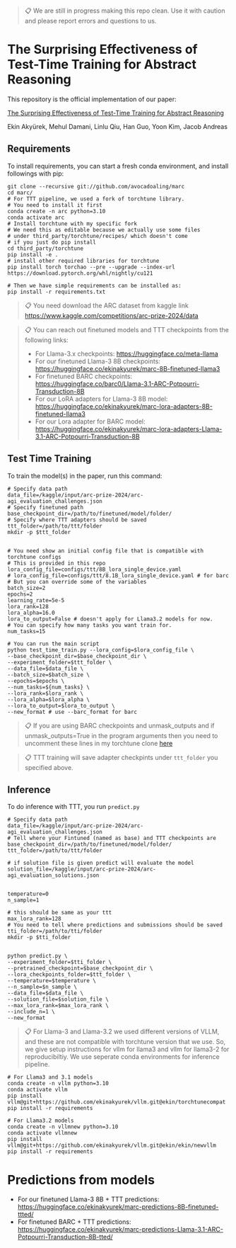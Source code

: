 >📋 We are still in progress making this repo clean. Use it with caution and please report errors and questions to us.

# The Surprising Effectiveness of Test-Time Training for Abstract Reasoning

This repository is the official implementation of our paper:

[The Surprising Effectiveness of Test-Time Training for Abstract Reasoning](http://www.mit.edu/~akyurek/papers/ttt.pdf)

Ekin Akyürek, Mehul Damani, Linlu Qiu, Han Guo, Yoon Kim, Jacob Andreas

## Requirements

To install requirements, you can start a fresh conda environment, and install followings with pip:

```shell
git clone --recursive git://github.com/avocadoaling/marc
cd marc/
# For TTT pipeline, we used a fork of torchtune library.
# You need to install it first
conda create -n arc python=3.10
conda activate arc
# Install torchtune with my specific fork
# We need this as editable because we actually use some files
# under third_party/torchtune/recipes/ which doesn't come
# if you just do pip install
cd third_party/torchtune
pip install -e .
# install other required libraries for torchtune
pip install torch torchao --pre --upgrade --index-url https://download.pytorch.org/whl/nightly/cu121

# Then we have simple requirements can be installed as:
pip install -r requirements.txt
```

>📋 You need download the ARC dataset from kaggle link https://www.kaggle.com/competitions/arc-prize-2024/data

>📋 You can reach out finetuned models and TTT checkpoints from the following links:
> - For Llama-3.x checkpoints: https://huggingface.co/meta-llama
> - For our finetuned Llama-3 8B checkpoints: https://huggingface.co/ekinakyurek/marc-8B-finetuned-llama3
> - For finetuned BARC checkpoints: https://huggingface.co/barc0/Llama-3.1-ARC-Potpourri-Transduction-8B
> - For our LoRA adapters for Llama-3 8B model: https://huggingface.co/ekinakyurek/marc-lora-adapters-8B-finetuned-llama3
> - For our Lora adapter for BARC model: https://huggingface.co/ekinakyurek/marc-lora-adapters-Llama-3.1-ARC-Potpourri-Transduction-8B


## Test Time Training

To train the model(s) in the paper, run this command:

```shell
# Specify data path
data_file=/kaggle/input/arc-prize-2024/arc-agi_evaluation_challenges.json
# Specify finetuned path
base_checkpoint_dir=/path/to/finetuned/model/folder/
# Specify where TTT adapters should be saved
ttt_folder=/path/to/ttt/folder
mkdir -p $ttt_folder


# You need show an initial config file that is compatible with torchtune configs
# This is provided in this repo
lora_config_file=configs/ttt/8B_lora_single_device.yaml
# lora_config_file=configs/ttt/8.1B_lora_single_device.yaml # for barc
# But you can override some of the variables
batch_size=2
epochs=2
learning_rate=5e-5
lora_rank=128
lora_alpha=16.0
lora_to_output=False # doesn't apply for Llama3.2 models for now.
# You can specify how many tasks you want train for.
num_tasks=15

# You can run the main script
python test_time_train.py --lora_config=$lora_config_file \
--base_checkpoint_dir=$base_checkpoint_dir \
--experiment_folder=$ttt_folder \
--data_file=$data_file \
--batch_size=$batch_size \
--epochs=$epochs \
--num_tasks=${num_tasks} \
--lora_rank=$lora_rank \
--lora_alpha=$lora_alpha \
--lora_to_output=$lora_to_output \
--new_format # use --barc_format for barc
```

> 📋 If you are using BARC checkpoints and unmask_outputs and if unmask_outputs=True in the program arguments
> then you need to uncomment these lines in my torchtune clone [here](https://github.com/ekinakyurek/torchtune/blob/efd85e000e83dcf6803c623cf83943e4a817377a/torchtune/models/llama3/_tokenizer.py#L51-L55)

>📋  TTT training will save adapter checkpints under `ttt_folder` you specified above.

## Inference

To do inference with TTT, you run `predict.py`

```shell
# Specify data path
data_file=/kaggle/input/arc-prize-2024/arc-agi_evaluation_challenges.json
# Tell where your Fintuned (named as base) and TTT checkpoints are
base_checkpoint_dir=/path/to/finetuned/model/folder/
ttt_folder=/path/to/ttt/folder

# if solution file is given predict will evaluate the model
solution_file=/kaggle/input/arc-prize-2024/arc-agi_evaluation_solutions.json


temperature=0
n_sample=1

# this should be same as your ttt
max_lora_rank=128
# You need to tell where predictions and submissions should be saved
tti_folder=/path/to/tti/folder
mkdir -p $tti_folder


python predict.py \
--experiment_folder=$tti_folder \
--pretrained_checkpoint=$base_checkpoint_dir \
--lora_checkpoints_folder=$ttt_folder \
--temperature=$temperature \
--n_sample=$n_sample \
--data_file=$data_file \
--solution_file=$solution_file \
--max_lora_rank=$max_lora_rank \
--include_n=1 \
--new_format
```

>📋  For Llama-3 and Llama-3.2 we used different versions of VLLM, and these are not compatible with torchtune version that we use. So, we give setup instructions for vllm for llama3 and vllm for llama3-2 for reproducibiltiy. We use seperate conda environments for inference pipeline.

```shell
# For Llama3 and 3.1 models
conda create -n vllm python=3.10
conda activate vllm
pip install vllm@git+https://github.com/ekinakyurek/vllm.git@ekin/torchtunecompat
pip install -r requirements
```

```shell
# For Llama3.2 models
conda create -n vllmnew python=3.10
conda activate vllmnew
pip install vllm@git+https://github.com/ekinakyurek/vllm.git@ekin/ekin/newvllm
pip install -r requirements
```
# Predictions from models
- For our finetuned Llama-3 8B + TTT predictions: https://huggingface.co/ekinakyurek/marc-predictions-8B-finetuned-ttted/
- For finetuned BARC + TTT predictions: https://huggingface.co/ekinakyurek/marc-predictions-Llama-3.1-ARC-Potpourri-Transduction-8B-tted/
